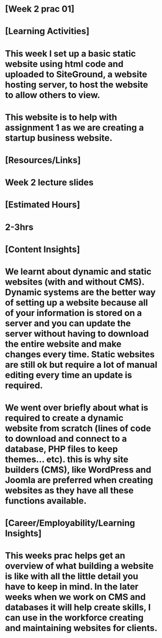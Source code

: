 # [Week 2 prac 01]
# [Learning Activities]
# This week I set up a basic static website using html code and uploaded to SiteGround, a website hosting server, to host the website to allow others to view.
# This website is to help with assignment 1 as we are creating a startup business website.
# [Resources/Links]
# Week 2 lecture slides
# [Estimated Hours]
# 2-3hrs
# [Content Insights]
# We learnt about dynamic and static websites (with and without CMS). Dynamic systems are the better way of setting up a website because all of your information is stored on a server and you can update the server without having to download the entire website and make changes every time. Static websites are still ok but require a lot of manual editing every time an update is required.
# We went over briefly about what is required to create a dynamic website from scratch (lines of code to download and connect to a database, PHP files to keep themes… etc). this is why site builders (CMS), like WordPress and Joomla are preferred when creating websites as they have all these functions available. 
# [Career/Employability/Learning Insights]
# This weeks prac helps get an overview of what building a website is like with all the little detail you have to keep in mind. In the later weeks when we work on CMS and databases it will help create skills, I can use in the workforce creating and maintaining websites for clients. 
